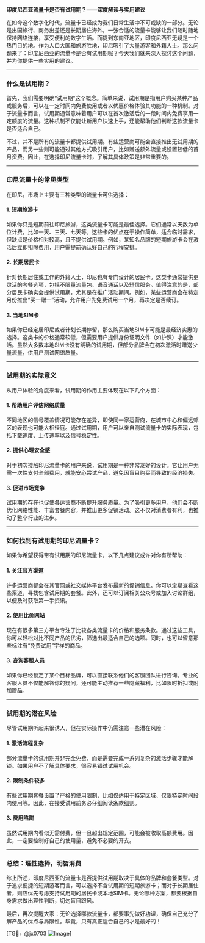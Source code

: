 **印度尼西亚流量卡是否有试用期？——深度解读与实用建议**

在如今这个数字化时代，流量卡已经成为我们日常生活中不可或缺的一部分。无论是出国旅行、商务出差还是长期居住海外，一张合适的流量卡能够让我们随时随地保持网络连接，享受便利的数字生活。而提到东南亚地区，印度尼西亚无疑是一个热门目的地。作为人口大国和旅游胜地，印尼吸引了大量游客和外籍人士。那么问题来了：印度尼西亚的流量卡是否有试用期呢？今天我们就来深入探讨这个问题，并为你提供一些实用的建议。

---

### **什么是试用期？**
首先，我们需要明确“试用期”这个概念。简单来说，试用期是指用户购买某种产品或服务后，可以在一定时间内免费使用或者以优惠价格体验其功能的一种机制。对于流量卡而言，试用期通常意味着用户可以在首次激活后的一段时间内免费享用一定额度的流量。这种机制不仅能让新用户快速上手，还能帮助他们判断这款流量卡是否适合自己。

不过，并不是所有的流量卡都提供试用期。有些运营商可能会直接推出无试用期的产品，而另一些则可能通过其他方式吸引用户，比如赠送额外流量或设置较低的首月资费。因此，在选择印尼流量卡时，了解其具体政策是非常重要的。

---

### **印尼流量卡的常见类型**
在印尼，市场上主要有三种类型的流量卡可供选择：

#### **1. 短期旅游卡**
如果你只是短期前往印尼旅游，这类流量卡可能是最佳选择。它们通常以天数为单位计费，比如一天、三天、七天等。这些卡的优点在于操作简单，适合临时需求，但缺点是价格相对较高，且不提供试用期。例如，某知名品牌的短期旅游卡会在激活后立即扣除费用，用户需提前确认好自己的行程安排。

#### **2. 长期居民卡**
针对长期居住或工作的外籍人士，印尼也有专门设计的居民卡。这类卡通常提供更灵活的套餐选项，包括不限量流量包、语音通话以及短信服务。值得注意的是，部分居民卡确实会提供试用期，尤其是在推广活动期间。例如，某些运营商会在特定月份推出“买一赠一”活动，允许用户先免费试用一个月，再决定是否续订。

#### **3. 当地SIM卡**
如果你已经定居印尼或者计划长期停留，那么购买当地SIM卡可能是最经济实惠的选择。这类卡的价格通常较低，但需要用户提供身份证明文件（如护照）才能激活。虽然大多数本地SIM卡没有明确的试用期，但部分品牌会在初次激活时赠送少量流量，供用户测试网络质量。

---

### **试用期的实际意义**
从用户体验的角度来看，试用期的作用主要体现在以下几个方面：

#### **1. 帮助用户评估网络质量**
不同地区的信号覆盖情况可能存在差异，即使同一家运营商，在城市中心和偏远郊区的表现也可能大相径庭。通过试用期，用户可以亲自测试流量卡的实际表现，包括下载速度、上传速率以及信号稳定性。

#### **2. 提供心理安全感**
对于初次接触印尼流量卡的用户来说，试用期是一种非常友好的设计。它让用户无需一次性支付全部费用，就能安心尝试产品，避免因盲目购买而导致的经济损失。

#### **3. 促进市场竞争**
试用期的存在也促使各运营商不断提升服务质量。为了吸引更多用户，他们会不断优化网络性能、丰富套餐内容，并推出更多促销活动。这不仅对消费者有利，也推动了整个行业的进步。

---

### **如何找到有试用期的印尼流量卡？**
如果你希望获得带有试用期的印尼流量卡，以下几点建议或许对你有所帮助：

#### **1. 关注官方渠道**
许多运营商都会在其官网或社交媒体平台发布最新的促销信息。你可以定期查看这些渠道，寻找包含试用期的套餐。此外，还可以订阅相关公众号或加入讨论群组，以便及时获取第一手资讯。

#### **2. 使用比价网站**
现在有很多第三方平台专注于比较各类流量卡的价格和服务条款。通过这些工具，你可以轻松对比不同产品的优劣，筛选出最适合自己的选项。同时，也可以留意那些标注有“免费试用”字样的商品。

#### **3. 咨询客服人员**
如果你已经锁定了某个目标品牌，可以直接联系他们的客服团队进行咨询。专业的客服人员不仅能解答你的疑问，还可能主动推荐一些隐藏福利，比如限时折扣或附加赠品。

---

### **试用期的潜在风险**
尽管试用期听起来很诱人，但在实际操作中仍需注意一些潜在风险：

#### **1. 激活流程复杂**
部分流量卡的试用期并非完全免费，而是需要完成一系列复杂的激活步骤才能解锁。如果用户不了解具体要求，很容易错过试用机会。

#### **2. 限制条件较多**
有些试用期套餐设置了严格的使用限制，比如仅适用于特定区域、仅限特定时间段内使用等。因此，在接受试用前务必仔细阅读条款细则。

#### **3. 费用陷阱**
虽然试用期内看似无需付费，但一旦超出规定范围，可能会被收取高额费用。因此，一定要控制好自己的使用量，避免不必要的开支。

---

### **总结：理性选择，明智消费**
综上所述，印度尼西亚的流量卡是否提供试用期取决于具体的品牌和套餐类型。对于追求便捷的短期游客而言，可以选择不含试用期的短期旅游卡；而对于长期居住者，则应优先考虑支持试用期的居民卡或本地SIM卡。无论哪种方案，都要根据自身需求做出理性判断，切勿盲目跟风。

最后，再次提醒大家：无论选择哪款流量卡，都要事先做好功课，确保自己充分了解产品的优点与局限性。毕竟，只有真正适合自己的才是最好的！

[TG💪+ @jx0703 ![Image](https://github.com/user-attachments/assets/dbca1d08-cadb-493c-b0ec-ad6f7a83f270)]
